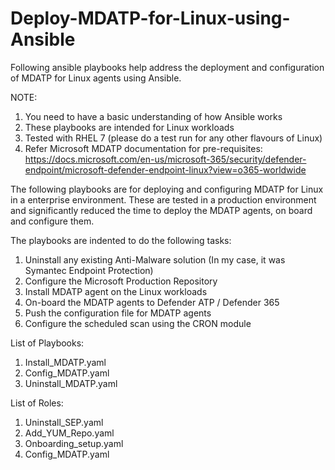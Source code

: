 # Deploy-MDATP-for-Linux-using-Ansible
Following ansible playbooks help address the deployment and configuration of MDATP for Linux agents using Ansible.

NOTE: 
1. You need to have a basic understanding of how Ansible works
2. These playbooks are intended for Linux workloads
3. Tested with RHEL 7 (please do a test run for any other flavours of Linux)
4. Refer Microsoft MDATP documentation for pre-requisites: https://docs.microsoft.com/en-us/microsoft-365/security/defender-endpoint/microsoft-defender-endpoint-linux?view=o365-worldwide

The following playbooks are for deploying and configuring MDATP for Linux in a enterprise environment. These are tested in a production environment and significantly reduced the time to deploy the MDATP agents, on board and configure them.

The playbooks are indented to do the following tasks:
1. Uninstall any existing Anti-Malware solution (In my case, it was Symantec Endpoint Protection)
2. Configure the Microsoft Production Repository
3. Install MDATP agent on the Linux workloads
4. On-board the MDATP agents to Defender ATP / Defender 365
5. Push the configuration file for MDATP agents
6. Configure the scheduled scan using the CRON module


List of Playbooks:
1. Install_MDATP.yaml
2. Config_MDATP.yaml
3. Uninstall_MDATP.yaml

List of Roles:
1. Uninstall_SEP.yaml
2. Add_YUM_Repo.yaml
3. Onboarding_setup.yaml
4. Config_MDATP.yaml
